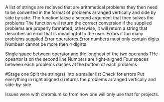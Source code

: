 A list of strings are recieved that are arithmetical problems
they then need to be converted in the format of problems arranged vertically and side by side by side. The function takse a second argument that then solves the problems
The function will return the correct conversion if the supplied problems are properly formatted, otherwise, it will return a string that describes an error that is meaningful to the user.
Errors if 
too many problems supplied
Error operatores
Error numbers must only contain digits
Numbesr cannot be more then 4 digirts

Single space between operator and the longhest of the two operands
THe opeartor is on the second line
Numbers are right-aligned 
Four spaces between each problems
dashes at the bottom of each problems


#Stage one
Split the string(s) into a smaller list
Check for errors
Put everything in right aligned
d returns the problems arranged vertically and side-by-side


Issues were with chromium so from now one will only use that for projects.